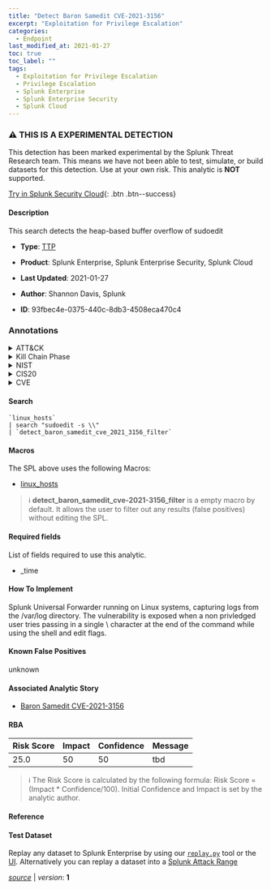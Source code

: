 ```yaml
---
title: "Detect Baron Samedit CVE-2021-3156"
excerpt: "Exploitation for Privilege Escalation"
categories:
  - Endpoint
last_modified_at: 2021-01-27
toc: true
toc_label: ""
tags:
  - Exploitation for Privilege Escalation
  - Privilege Escalation
  - Splunk Enterprise
  - Splunk Enterprise Security
  - Splunk Cloud
---
```


### :warning: THIS IS A EXPERIMENTAL DETECTION
This detection has been marked experimental by the Splunk Threat Research team. This means we have not been able to test, simulate, or build datasets for this detection. Use at your own risk. This analytic is **NOT** supported.


[Try in Splunk Security Cloud](https://www.splunk.com/en_us/cyber-security.html){: .btn .btn--success}

#### Description

This search detects the heap-based buffer overflow of sudoedit

- **Type**: [TTP](https://github.com/splunk/security_content/wiki/Detection-Analytic-Types)
- **Product**: Splunk Enterprise, Splunk Enterprise Security, Splunk Cloud

- **Last Updated**: 2021-01-27
- **Author**: Shannon Davis, Splunk
- **ID**: 93fbec4e-0375-440c-8db3-4508eca470c4

### Annotations
<details>
  <summary>ATT&CK</summary>

<div markdown="1">

#### [ATT&CK](https://attack.mitre.org/)

| ID          | Technique   | Tactic         |
| ----------- | ----------- |--------------- |
| [T1068](https://attack.mitre.org/techniques/T1068/) | Exploitation for Privilege Escalation | Privilege Escalation |

</div>
</details>


<details>
  <summary>Kill Chain Phase</summary>

<div markdown="1">

* Exploitation


</div>
</details>


<details>
  <summary>NIST</summary>

<div markdown="1">

* DE.CM



</div>
</details>

<details>
  <summary>CIS20</summary>

<div markdown="1">

* CIS 8
* CIS 12
* CIS 16



</div>
</details>

<details>
  <summary>CVE</summary>

<div markdown="1">


</div>
</details>


#### Search

```
`linux_hosts` 
| search "sudoedit -s \\" 
| `detect_baron_samedit_cve_2021_3156_filter`
```

#### Macros
The SPL above uses the following Macros:
* [linux_hosts](https://github.com/splunk/security_content/blob/develop/macros/linux_hosts.yml)

> :information_source:
> **detect_baron_samedit_cve-2021-3156_filter** is a empty macro by default. It allows the user to filter out any results (false positives) without editing the SPL.



#### Required fields
List of fields required to use this analytic.
* _time



#### How To Implement
Splunk Universal Forwarder running on Linux systems, capturing logs from the /var/log directory. The vulnerability is exposed when a non privledged user tries passing in a single \ character at the end of the command while using the shell and edit flags.
#### Known False Positives
unknown

#### Associated Analytic Story
* [Baron Samedit CVE-2021-3156](/stories/baron_samedit_cve-2021-3156)




#### RBA

| Risk Score  | Impact      | Confidence   | Message      |
| ----------- | ----------- |--------------|--------------|
| 25.0 | 50 | 50 | tbd |


> :information_source:
> The Risk Score is calculated by the following formula: Risk Score = (Impact * Confidence/100). Initial Confidence and Impact is set by the analytic author.


#### Reference


#### Test Dataset
Replay any dataset to Splunk Enterprise by using our [`replay.py`](https://github.com/splunk/attack_data#using-replaypy) tool or the [UI](https://github.com/splunk/attack_data#using-ui).
Alternatively you can replay a dataset into a [Splunk Attack Range](https://github.com/splunk/attack_range#replay-dumps-into-attack-range-splunk-server)




[*source*](https://github.com/splunk/security_content/tree/develop/detections/experimental/endpoint/detect_baron_samedit_cve-2021-3156.yml) \| *version*: **1**